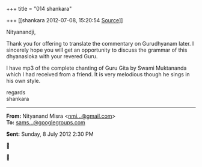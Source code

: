+++
title = "014 shankara"

+++
[[shankara	2012-07-08, 15:20:54 [Source](https://groups.google.com/g/samskrita/c/S7_8l7mkLIw)]]



Nityanandji,

  

Thank you for offering to translate the commentary on Gurudhyanam later. I sincerely hope you will get an opportunity to discuss the grammar of this dhyanasloka with your revered Guru.

  

I have mp3 of the complete chanting of Guru Gita by Swami Muktananda which I had received from a friend. It is very melodious though he sings in his own style.



regards  
shankara  

------------------------------------------------------------------------

**From:** Nityanand Misra \<[nmi...@gmail.com]()\>  
**To:** [sams...@googlegroups.com]()  

**Sent:** Sunday, 8 July 2012 2:30 PM






